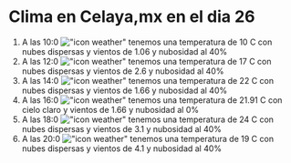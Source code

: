 # Clima en Celaya,mx en el dia 26

1. A las 10:0 !["icon weather"](http://openweathermap.org/img/w/03d.png) tenemos una temperatura de 10 C con nubes dispersas y  vientos de 1.06 y nubosidad al 40%
1. A las 12:0 !["icon weather"](http://openweathermap.org/img/w/03d.png) tenemos una temperatura de 17 C con nubes dispersas y  vientos de 2.6 y nubosidad al 40%
1. A las 14:0 !["icon weather"](http://openweathermap.org/img/w/03d.png) tenemos una temperatura de 22 C con nubes dispersas y  vientos de 1.66 y nubosidad al 40%
1. A las 16:0 !["icon weather"](http://openweathermap.org/img/w/01d.png) tenemos una temperatura de 21.91 C con cielo claro y  vientos de 1.66 y nubosidad al 0%
1. A las 18:0 !["icon weather"](http://openweathermap.org/img/w/03d.png) tenemos una temperatura de 24 C con nubes dispersas y  vientos de 3.1 y nubosidad al 40%
1. A las 20:0 !["icon weather"](http://openweathermap.org/img/w/03n.png) tenemos una temperatura de 19 C con nubes dispersas y  vientos de 4.1 y nubosidad al 40%
